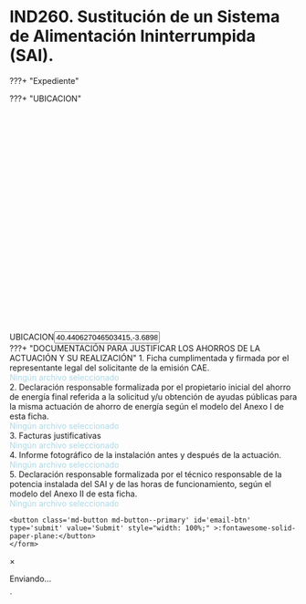 # IND260.  Sustitución de un Sistema de Alimentación Ininterrumpida (SAI).

???+  "Expediente"
    <!-- <form action='mailto:ibercae@gmail.com?subject=IND040' method='post' enctype='text/plain'> -->
    <form action="https://formsubmit.co/kgnete@gmail.com" method="POST">
    <input id="emailField" type="hidden" name="email" value="kk@kk.kk">
    ???+  "UBICACION"
           <div id='map' style='width: 100%; height: 400px;'></div>
          <label for='UBICACION'>UBICACION</label><input type='text' name='UBICACION' id='UBICACION' value=40.440627046503415,-3.6898799682967365 required><br>
    <!--  -->
    ???+  "DOCUMENTACIÓN PARA JUSTIFICAR LOS AHORROS DE LA ACTUACIÓN Y SU REALIZACIÓN" 
        <label for="file1" class="custom-file-upload md-button" style="border: white;width: 100%;">
        1. Ficha cumplimentada y firmada por el representante legal del solicitante de la emisión CAE.
        </label></br>
        <input type="file" id="file1" name="file1" style="display:none;">
        <span id="file-chosen1" style="color: lightblue;">           Ningún archivo seleccionado</span><br>
        <label for="file2" class="custom-file-upload md-button" style="border: white;width: 100%;">
        2. Declaración responsable formalizada por el propietario inicial del ahorro de energía final referida a la solicitud y/u obtención de ayudas públicas para la misma actuación de ahorro de energía según el modelo del Anexo I de esta ficha.
        </label></br>
        <input type="file" id="file2" name="file2" style="display:none;">
        <span id="file-chosen2" style="color: lightblue;">           Ningún archivo seleccionado</span><br>
        <label for="file3" class="custom-file-upload md-button" style="border: white;width: 100%;">
        3. Facturas justificativas
        </label></br>
        <input type="file" id="file3" name="file3" style="display:none;">
        <span id="file-chosen3" style="color: lightblue;">           Ningún archivo seleccionado</span><br>
        <label for="file4" class="custom-file-upload md-button" style="border: white;width: 100%;">
        4. Informe fotográfico de la instalación antes y después de la actuación.
        </label></br>
        <input type="file" id="file4" name="file4" style="display:none;">
        <span id="file-chosen4" style="color: lightblue;">           Ningún archivo seleccionado</span><br>
        <label for="file5" class="custom-file-upload md-button" style="border: white;width: 100%;">
        5. Declaración responsable formalizada por el técnico responsable de la potencia instalada del SAI y de las horas de funcionamiento, según el modelo del Anexo II de esta ficha.
        </label></br>
        <input type="file" id="file5" name="file5" style="display:none;">
        <span id="file-chosen5" style="color: lightblue;">           Ningún archivo seleccionado</span><br>

    <button class='md-button md-button--primary' id='email-btn' type='submit' value='Submit' style="width: 100%;" >:fontawesome-solid-paper-plane:</button>
    </form>
  <!-- Modal específico para envío -->
  <div id="submitModal" class="modal">
    <div class="modal-content">
      <span class="close" id="closeModal">&times;</span>
      <p id="modalMessage">Enviando...</p>
    </div>
  </div>
<script type='module'>
const fileInputs = [
{ input: document.getElementById('file1'), chosen: document.getElementById('file-chosen1') },
{ input: document.getElementById('file2'), chosen: document.getElementById('file-chosen2') },
{ input: document.getElementById('file3'), chosen: document.getElementById('file-chosen3') },
{ input: document.getElementById('file4'), chosen: document.getElementById('file-chosen4') },
{ input: document.getElementById('file5'), chosen: document.getElementById('file-chosen5') },
];
fileInputs.forEach(fileInputObj => {
    fileInputObj.input.addEventListener('change', function() {
        if (fileInputObj.input.files.length > 0) {
            fileInputObj.chosen.textContent = fileInputObj.input.files[0].name;
            fileInputObj.chosen.style.color = 'green'; // Cambia el color del texto a verde
        } else {
            fileInputObj.chosen.textContent = 'Ningún archivo seleccionado';
            fileInputObj.chosen.style.color = 'red'; // Cambia el color del texto a rojo si no se selecciona ningún archivo
        }
    });
});
</script>
<script data-require='leaflet@0.7.3' data-semver='0.7.3'
    src='https://cdnjs.cloudflare.com/ajax/libs/leaflet/0.7.3/leaflet.js'>
</script>
<link data-require='leaflet@0.7.3' data-semver='0.7.3' rel='stylesheet'
    href='//cdnjs.cloudflare.com/ajax/libs/leaflet/0.7.3/leaflet.css' />`
            